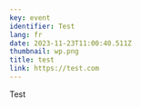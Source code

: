```yaml
---
key: event
identifier: Test
lang: fr
date: 2023-11-23T11:00:40.511Z
thumbnail: wp.png
title: test
link: https://test.com
---
```

T﻿est